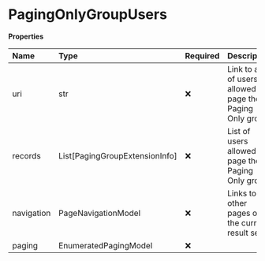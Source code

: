 # PagingOnlyGroupUsers

**Properties**

| Name       | Type                           | Required | Description                                                   |
| :--------- | :----------------------------- | :------- | :------------------------------------------------------------ |
| uri        | str                            | ❌       | Link to a list of users allowed to page the Paging Only group |
| records    | List[PagingGroupExtensionInfo] | ❌       | List of users allowed to page the Paging Only group           |
| navigation | PageNavigationModel            | ❌       | Links to other pages of the current result set                |
| paging     | EnumeratedPagingModel          | ❌       |                                                               |

<!-- This file was generated by liblab | https://liblab.com/ -->

